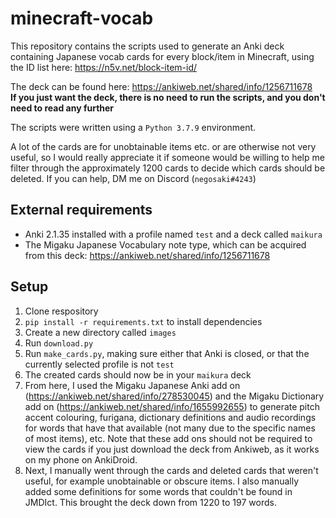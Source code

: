 # minecraft-vocab
This repository contains the scripts used to generate an Anki deck
containing Japanese vocab cards for every block/item in Minecraft, using
the ID list here: https://n5v.net/block-item-id/

The deck can be found here: https://ankiweb.net/shared/info/1256711678 <br>
**If you just want the deck, there is no need to run the scripts, and you
don't need to read any further**

The scripts were written using a `Python 3.7.9` environment.

A lot of the cards are for unobtainable items etc. or are otherwise not
very useful, so I would really appreciate it if someone would be willing to
help me filter through the approximately 1200 cards to decide which 
cards should be deleted. If you can help, DM me on Discord (`negosaki#4243`)

## External requirements
* Anki 2.1.35 installed with a profile named `test` and a deck
called `maikura`
* The Migaku Japanese Vocabulary note type, which can be acquired from this
  deck: https://ankiweb.net/shared/info/1256711678

## Setup
1. Clone respository
2. `pip install -r requirements.txt` to install dependencies
3. Create a new directory called `images`
4. Run `download.py`
5. Run `make_cards.py`, making sure either that Anki is closed, or that
the currently selected profile is not `test`
6. The created cards should now be in your `maikura` deck
7. From here, I used the Migaku Japanese Anki add on
   (https://ankiweb.net/shared/info/278530045)
and the Migaku Dictionary add on (https://ankiweb.net/shared/info/1655992655)
to generate pitch accent colouring, furigana, dictionary definitions and audio
recordings for words that have that available (not many due to the specific
names of most items), etc. Note that these add ons should not be required to
view the cards if you just download the deck from Ankiweb, as it works on my
phone on AnkiDroid.
8. Next, I manually went through the cards and deleted cards that weren't useful, for example unobtainable or obscure items. I also manually added some definitions
for some words that couldn't be found in JMDIct. This brought the deck down from 1220 to 197 words.
